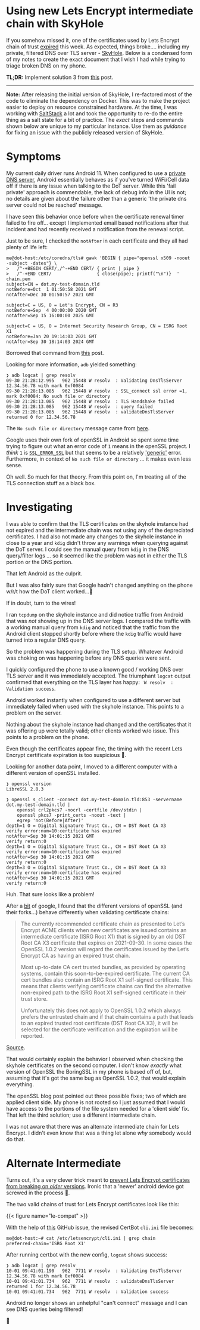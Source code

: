 # Using new Lets Encrypt intermediate chain with SkyHole



If you somehow missed it, one of the certificates used by Lets Encrypt chain of trust [expired](https://letsencrypt.org/docs/dst-root-ca-x3-expiration-september-2021/) this week.
As expected, things broke.... including my private, filtered DNS over TLS server - [SkyHole](https://github.com/kquinsland/skyhole/). Below is a condensed form of my notes to create the exact document that I wish I had while trying to triage broken DNS on my phone.

**TL;DR:** Implement solution 3 from [this](https://www.openssl.org/blog/blog/2021/09/13/LetsEncryptRootCertExpire/) post.


---


**Note:** After releasing the initial version of SkyHole, I re-factored most of the code to eliminate the dependency on Docker. This was to make the project easier to deploy on resource constrained hardware.
At the time, I was working with [SaltStack](https://saltproject.io/) a lot and took the opportunity to re-do the entire thing as a salt state for a bit of practice. The _exact_ steps and commands shown below are unique to my particular instance. Use them as *guidance* for fixing an issue with the publicly released version of SkyHole.


# Symptoms


My current daily driver runs Android 11. When configured to use a [private DNS server](https://android-developers.googleblog.com/2018/04/dns-over-tls-support-in-android-p.html), Android essentially behaves as if you've turned WiFi/Cell data off if there is any issue when talking to the DoT server.
While this 'fail private' approach is commendable, the lack of debug info in the UI is not; no details are given about the failure other than a generic 'the private dns server could not be reached' message.

I have seen this behavior once before when the certificate renewal timer failed to fire off... except I implemented email based notifications after that incident and had recently received a notification from the renewal script.

Just to be sure, I checked the `notAfter` in each certificate and they all had plenty of life left:

```shell
me@dot-host:/etc/coredns/tls# gawk 'BEGIN { pipe="openssl x509 -noout -subject -dates"} \
>   /^-+BEGIN CERT/,/^-+END CERT/ { print | pipe }
>   /^-+END CERT/                 { close(pipe); printf("\n")}  ' chain.pem
subject=CN = dot.my-test-domain.tld
notBefore=Oct  1 01:50:58 2021 GMT
notAfter=Dec 30 01:50:57 2021 GMT

subject=C = US, O = Let's Encrypt, CN = R3
notBefore=Sep  4 00:00:00 2020 GMT
notAfter=Sep 15 16:00:00 2025 GMT

subject=C = US, O = Internet Security Research Group, CN = ISRG Root X1
notBefore=Jan 20 19:14:03 2021 GMT
notAfter=Sep 30 18:14:03 2024 GMT
```
Borrowed that command from [this](https://serverfault.com/questions/541262/checking-the-issued-and-expiry-dates-for-the-certificates-involved-a-certificate) post.


Looking for more information, `adb` yielded something:

```shell
❯ adb logcat | grep resolv
09-30 21:28:12.995   962 15448 W resolv  : Validating DnsTlsServer 12.34.56.78 with mark 0xf0084
09-30 21:28:13.085   962 15448 W resolv  : SSL_connect ssl error =1, mark 0xf0084: No such file or directory
09-30 21:28:13.085   962 15448 W resolv  : TLS Handshake failed
09-30 21:28:13.085   962 15448 W resolv  : query failed
09-30 21:28:13.085   962 15448 W resolv  : validateDnsTlsServer returned 0 for 12.34.56.78
```

The `No such file or directory` message came from [here](https://android.googlesource.com/platform/packages/modules/DnsResolver/+/refs/heads/master/DnsTlsSocket.cpp).

Google uses their own fork of openSSL in Android so spent some time trying to figure out what an error code of `1` means in the openSSL project.
I _think_ `1` is [`SSL_ERROR_SSL`](https://github.com/OneSignal/openssl/blob/main/include/openssl/ssl.h#L1168) but that seems to be a relatively ['generic'](https://www.openssl.org/docs/man1.1.1/man3/SSL_get_error.html) error.
Furthermore, in context of `No such file or directory` ... it makes even less sense.

Oh well. So much for that theory. From this point on, I'm treating all of the TLS connection stuff as a black box.

# Investigating

I was able to confirm that the TLS certificates on the skyhole instance had not expired and the intermediate chain was not using any of the depreciated certificates.
I had also not made any changes to the skyhole instance in close to a year and `kdig` didn't throw any warnings when querying against the DoT server.
I could see the manual query from `kdig` in the DNS query/filter logs ... so it seemed like the problem was not in either the TLS portion or the DNS portion.

That left Android as the culprit.

But I was also fairly sure that Google hadn't changed anything on the phone w/r/t how the DoT client worked...🤔

If in doubt, turn to the wires!

I ran `tcpdump` on the skyhole instance and did notice traffic from Android that was _not_ showing up in the DNS server logs.
I compared the traffic with a working manual query from `kdig` and noticed that the traffic from the Android client stopped shortly before where the `kdig` traffic would have turned into a regular DNS query.

So the problem was happening during the TLS setup. Whatever Android was choking on was happening before any DNS queries were sent.

I quickly configured the phone to use a known good / working DNS over TLS server and it was immediately accepted. The triumphant `logcat` output confirmed that everything on the TLS layer has happy: ` W resolv  : Validation success`.

Android worked instantly when configured to use a different server but immediately failed when used with the skyhole instance. This points to a problem on the server.

Nothing about the skyhole instance had changed and the certificates that it was offering up were totally valid; other clients worked w/o issue. This points to a problem on the phone.

Even though the certificates appear fine, the timing with the recent Lets Encrypt certificate expiration is too suspicious 🤨.

Looking for another data point, I moved to a different computer with a different version of openSSL installed.

```shell
❯ openssl version
LibreSSL 2.8.3

❯ openssl s_client -connect dot.my-test-domain.tld:853 -servername dot.my-test-domain.tld |
    openssl crl2pkcs7 -nocrl -certfile /dev/stdin |
    openssl pkcs7 -print_certs -noout -text |
    egrep 'not(Before|After)'
depth=1 O = Digital Signature Trust Co., CN = DST Root CA X3
verify error:num=10:certificate has expired
notAfter=Sep 30 14:01:15 2021 GMT
verify return:0
depth=1 O = Digital Signature Trust Co., CN = DST Root CA X3
verify error:num=10:certificate has expired
notAfter=Sep 30 14:01:15 2021 GMT
verify return:0
depth=3 O = Digital Signature Trust Co., CN = DST Root CA X3
verify error:num=10:certificate has expired
notAfter=Sep 30 14:01:15 2021 GMT
verify return:0
```

Huh. That sure looks like a problem!

After a [bit](https://www.mail-archive.com/openssl-users@openssl.org/msg90068.html) of google, I found that the different versions of openSSL (and their forks...) behave differently when validating certificate chains:


> The currently recommended certificate chain as presented to Let’s Encrypt ACME clients when new certificates are issued contains an intermediate certificate (ISRG Root X1) that is signed by an old DST Root CA X3 certificate that expires on 2021-09-30. In some cases the OpenSSL 1.0.2 version will regard the certificates issued by the Let’s Encrypt CA as having an expired trust chain.
>
> Most up-to-date CA cert trusted bundles, as provided by operating systems, contain this soon-to-be-expired certificate. The current CA cert bundles also contain an ISRG Root X1 self-signed certificate. This means that clients verifying certificate chains can find the alternative non-expired path to the ISRG Root X1 self-signed certificate in their trust store.
>
> Unfortunately this does not apply to OpenSSL 1.0.2 which always prefers the untrusted chain and if that chain contains a path that leads to an expired trusted root certificate (DST Root CA X3), it will be selected for the certificate verification and the expiration will be reported.


[Source](https://www.openssl.org/blog/blog/2021/09/13/LetsEncryptRootCertExpire/).

That would certainly explain the behavior I observed when checking the skyhole certificates on the second computer.
I don't know _exactly_ what version of OpenSSL the BoringSSL in my phone is based off of, but, assuming that it's got the same bug as OpenSSL 1.0.2, that would explain everything.

The openSSL blog post pointed out three possible fixes; two of which are applied client side.
My phone is not rooted so I just assumed that I would have access to the portions of the file system needed for a 'client side' fix. That left the third solution; use a different intermediate chain.

I was not aware that there was an alternate intermediate chain for Lets Encrypt. I didn't even know that was a thing let alone _why_ somebody would do that.

# Alternate Intermediate

Turns out, it's a very clever trick meant to [prevent Lets Encrypt certificates from breaking on _older_ versions](https://letsencrypt.org/2020/12/21/extending-android-compatibility.html). Ironic that a 'newer' android device got screwed in the process 😬.

The two valid chains of trust for Lets Encrypt certificates look like this:

{{< figure name="le-compat" >}}


With the help of [this](https://github.com/certbot/certbot/issues/8577) GitHub issue, the revised CertBot `cli.ini` file becomes: 

```shell
me@dot-host:~# cat /etc/letsencrypt/cli.ini | grep chain
preferred-chain='ISRG Root X1'
```

After running certbot with the new config, `logcat` shows success: 


```shell
❯ adb logcat | grep resolv
10-01 09:41:01.190   962  7711 W resolv  : Validating DnsTlsServer 12.34.56.78 with mark 0xf0084
10-01 09:41:01.734   962  7711 W resolv  : validateDnsTlsServer returned 1 for 12.34.56.78
10-01 09:41:01.734   962  7711 W resolv  : Validation success
```

Android no longer shows an unhelpful "can't connect" message and I can see DNS queries being filtered! 

🎊

